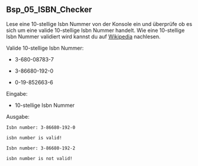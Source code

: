 ## Bsp_05_ISBN_Checker

Lese eine 10-stellige Isbn Nummer von der Konsole ein und überprüfe ob es sich um eine valide 10-stellige Isbn Nummer handelt. Wie eine 10-stellige Isbn Nummer validiert wird kannst du auf [Wikipedia](https://de.wikipedia.org/wiki/Internationale_Standardbuchnummer) nachlesen.

Valide 10-stellige Isbn Nummer:

* 3-680-08783-7

* 3-86680-192-0

* 0-19-852663-6

Eingabe:

* 10-stellige Isbn Nummer

Ausgabe:

```
Isbn number: 3-86680-192-0

isbn number is valid!
```

```
Isbn number: 3-86680-192-2

isbn number is not valid!
```

